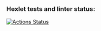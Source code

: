 ### Hexlet tests and linter status:
[![Actions Status](https://github.com/SashaKaban/python-project-50/actions/workflows/hexlet-check.yml/badge.svg)](https://github.com/SashaKaban/python-project-50/actions)